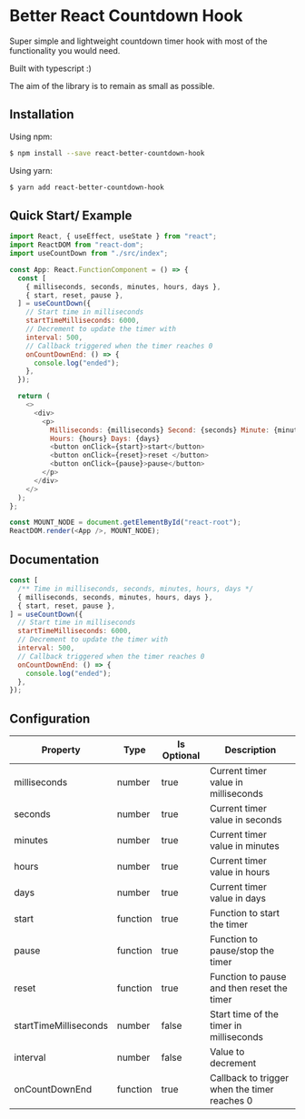 # Better React Countdown Hook

Super simple and lightweight countdown timer hook with most of the functionality you would need.

Built with typescript :)

The aim of the library is to remain as small as possible.

## Installation

Using npm:

```bash
$ npm install --save react-better-countdown-hook
```

Using yarn:

```bash
$ yarn add react-better-countdown-hook
```

## Quick Start/ Example

```js
import React, { useEffect, useState } from "react";
import ReactDOM from "react-dom";
import useCountDown from "./src/index";

const App: React.FunctionComponent = () => {
  const [
    { milliseconds, seconds, minutes, hours, days },
    { start, reset, pause },
  ] = useCountDown({
    // Start time in milliseconds
    startTimeMilliseconds: 6000,
    // Decrement to update the timer with
    interval: 500,
    // Callback triggered when the timer reaches 0
    onCountDownEnd: () => {
      console.log("ended");
    },
  });

  return (
    <>
      <div>
        <p>
          Milliseconds: {milliseconds} Second: {seconds} Minute: {minutes}
          Hours: {hours} Days: {days}
          <button onClick={start}>start</button>
          <button onClick={reset}>reset </button>
          <button onClick={pause}>pause</button>
        </p>
      </div>
    </>
  );
};

const MOUNT_NODE = document.getElementById("react-root");
ReactDOM.render(<App />, MOUNT_NODE);
```

## Documentation

```js
const [
  /** Time in milliseconds, seconds, minutes, hours, days */
  { milliseconds, seconds, minutes, hours, days },
  { start, reset, pause },
] = useCountDown({
  // Start time in milliseconds
  startTimeMilliseconds: 6000,
  // Decrement to update the timer with
  interval: 500,
  // Callback triggered when the timer reaches 0
  onCountDownEnd: () => {
    console.log("ended");
  },
});
```

## Configuration

| Property              | Type     | Is Optional | Description                                  |
| --------------------- | -------- | ----------- | -------------------------------------------- |
| milliseconds          | number   | true        | Current timer value in milliseconds          |
| seconds               | number   | true        | Current timer value in seconds               |
| minutes               | number   | true        | Current timer value in minutes               |
| hours                 | number   | true        | Current timer value in hours                 |
| days                  | number   | true        | Current timer value in days                  |
| start                 | function | true        | Function to start the timer                  |
| pause                 | function | true        | Function to pause/stop the timer             |
| reset                 | function | true        | Function to pause and then reset the timer   |
| startTimeMilliseconds | number   | false       | Start time of the timer in milliseconds      |
| interval              | number   | false       | Value to decrement                           |
| onCountDownEnd        | function | true        | Callback to trigger when the timer reaches 0 |
